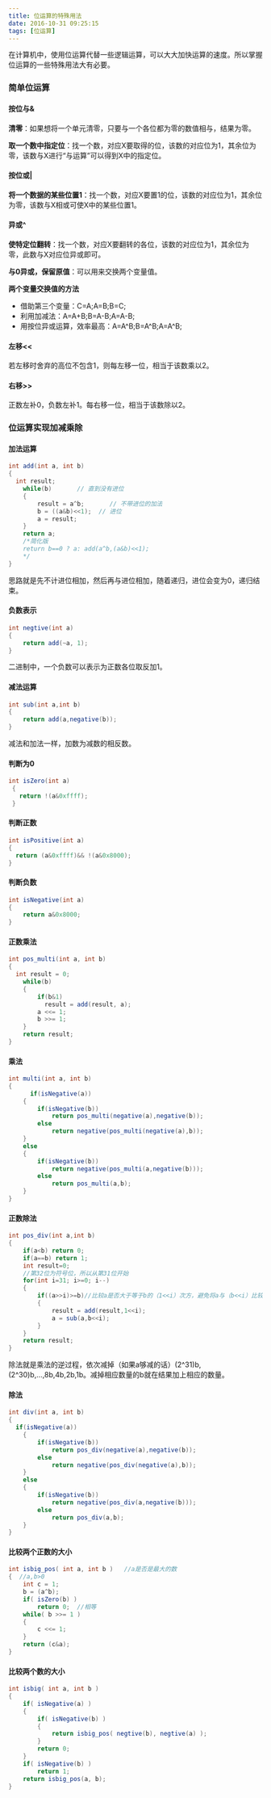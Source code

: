```yaml
---
title: 位运算的特殊用法
date: 2016-10-31 09:25:15
tags: [位运算]
---
```


在计算机中，使用位运算代替一些逻辑运算，可以大大加快运算的速度。所以掌握位运算的一些特殊用法大有必要。

### **简单位运算**

#### **按位与&**

**清零**：如果想将一个单元清零，只要与一个各位都为零的数值相与，结果为零。

**取一个数中指定位**：找一个数，对应X要取得的位，该数的对应位为1，其余位为零，该数与X进行“与运算”可以得到X中的指定位。

#### **按位或|**

**将一个数据的某些位置1**：找一个数，对应X要置1的位，该数的对应位为1，其余位为零，该数与X相或可使X中的某些位置1。

<!--more-->

#### **异或^**

**使特定位翻转**：找一个数，对应X要翻转的各位，该数的对应位为1，其余位为零，此数与X对应位异或即可。

**与0异或，保留原值**：可以用来交换两个变量值。

**两个变量交换值的方法**

- 借助第三个变量：C=A;A=B;B=C;
- 利用加减法：A=A+B;B=A-B;A=A-B;
- 用按位异或运算，效率最高：A=A^B;B=A^B;A=A^B;

#### **左移<<**

若左移时舍弃的高位不包含1，则每左移一位，相当于该数乘以2。

#### **右移>>**

正数左补0，负数左补1。每右移一位，相当于该数除以2。

### **位运算实现加减乘除**

#### **加法运算**

```java
int add(int a, int b)  
{
  int result;  
    while(b)       // 直到没有进位  
    {  
        result = a^b;       // 不带进位的加法  
        b = ((a&b)<<1);  // 进位  
        a = result;  
    }  
    return a;  
    /*简化版
    return b==0 ? a: add(a^b,(a&b)<<1);  
    */
} 
```

思路就是先不计进位相加，然后再与进位相加，随着递归，进位会变为0，递归结束。

#### **负数表示**

```java
int negtive(int a) 
{  
    return add(~a, 1);  
} 
```

二进制中，一个负数可以表示为正数各位取反加1。

#### **减法运算**

```java
int sub(int a,int b)  
{  
    return add(a,negative(b));  
}
```

减法和加法一样，加数为减数的相反数。

#### **判断为0**

```java
int isZero(int a)
 {
   return !(a&0xffff);
 }
```

#### **判断正数**

```java
int isPositive(int a)
{
  return (a&0xffff)&& !(a&0x8000);
}
```

#### **判断负数**

```java
int isNegative(int a)  
{  
    return a&0x8000;   
}  
```

#### **正数乘法**

```java
int pos_multi(int a, int b)
{
  int result = 0;    
    while(b)    
    {    
        if(b&1) 
          result = add(result, a);    
        a <<= 1;    
        b >>= 1;    
    }    
    return result;   
}
```

#### **乘法**

```java
int multi(int a, int b)
{
      if(isNegative(a))  
    {  
        if(isNegative(b))  
            return pos_multi(negative(a),negative(b));  
        else  
            return negative(pos_multi(negative(a),b));  
    }  
    else  
    {  
        if(isNegative(b))  
            return negative(pos_multi(a,negative(b)));  
        else  
            return pos_multi(a,b);  
    }
}
```

#### **正数除法**

```java
int pos_div(int a,int b)    
{    
    if(a<b) return 0;  
    if(a==b) return 1;  
    int result=0;   
    //第32位为符号位，所以从第31位开始  
    for(int i=31; i>=0; i--)    
    {    
        if((a>>i)>=b)//比较a是否大于等于b的（1<<i）次方，避免将a与（b<<i）比较，因为b<<i可能会溢出。
        {    
            result = add(result,1<<i);    
            a = sub(a,b<<i);    
        }    
    }    
    return result;    
} 
```

除法就是乘法的逆过程，依次减掉（如果a够减的话）(2^31)b,(2^30)b,...,8b,4b,2b,1b。减掉相应数量的b就在结果加上相应的数量。 

#### **除法**

```java
int div(int a, int b)
{
  if(isNegative(a))  
    {  
        if(isNegative(b))  
            return pos_div(negative(a),negative(b));  
        else  
            return negative(pos_div(negative(a),b));  
    }  
    else  
    {  
        if(isNegative(b))  
            return negative(pos_div(a,negative(b)));  
        else  
            return pos_div(a,b);  
    }  
}
```

#### **比较两个正数的大小**

```java
int isbig_pos( int a, int b )   //a是否是最大的数
{  //a,b>0  
    int c = 1;  
    b = (a^b);  
    if( isZero(b) )  
        return 0;  //相等
    while( b >>= 1 )  
    {  
        c <<= 1;  
    }  
    return (c&a);  
}
```

#### **比较两个数的大小**

```java
int isbig( int a, int b )   
{   
    if( isNegative(a) )  
    {  
        if( isNegative(b) )  
        {  
            return isbig_pos( negtive(b), negtive(a) );  
        }  
        return 0;  
    }  
    if( isNegative(b) )  
        return 1;  
    return isbig_pos(a, b);  
} 
```